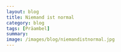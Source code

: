 ```yaml
---
layout: blog
title: Niemand ist normal
category: blog
tags: [Präambel]  
summary:  
image: /images/blog/niemandistnormal.jpg
---
```

